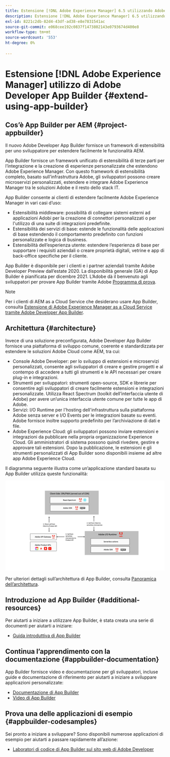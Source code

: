 ```yaml
---
title: Estensione [!DNL Adobe Experience Manager] 6.5 utilizzando Adobe Developer App Builder.
description: Estensione [!DNL Adobe Experience Manager] 6.5 utilizzando Adobe Developer App Builder.
exl-id: 8221c2db-82d4-43df-ad38-e8e7831541ac
source-git-commit: e068cee192c0837f1473802143e0793674d400e8
workflow-type: tm+mt
source-wordcount: '553'
ht-degree: 0%

---
```


# Estensione [!DNL Adobe Experience Manager] utilizzo di Adobe Developer App Builder {#extend-using-app-builder}

## Cos’è App Builder per AEM {#project-appbuilder}

Il nuovo Adobe Developer App Builder fornisce un framework di estensibilità per uno sviluppatore per estendere facilmente le funzionalità AEM.

App Builder fornisce un framework unificato di estensibilità di terze parti per l’integrazione e la creazione di esperienze personalizzate che estendono Adobe Experience Manager. Con questo framework di estensibilità completo, basato sull’infrastruttura Adobe, gli sviluppatori possono creare microservizi personalizzati, estendere e integrare Adobe Experience Manager tra le soluzioni Adobe e il resto dello stack IT.

App Builder consente ai clienti di estendere facilmente Adobe Experience Manager in vari casi d’uso:

* Estensibilità middleware: possibilità di collegare sistemi esterni ad applicazioni Adobi per la creazione di connettori personalizzati o per l&#39;utilizzo di una suite di integrazioni predefinite.
* Estensibilità dei servizi di base: estende le funzionalità delle applicazioni di base estendendo il comportamento predefinito con funzioni personalizzate e logica di business.
* Estensibilità dell’esperienza utente: estendere l’esperienza di base per supportare i requisiti aziendali o creare proprietà digitali, vetrine e app di back-office specifiche per il cliente.

App Builder è disponibile per i clienti e i partner aziendali tramite Adobe Developer Preview dall’estate 2020. La disponibilità generale (GA) di App Builder è pianificata per dicembre 2021. L’Adobe dà il benvenuto agli sviluppatori per provare App Builder tramite Adobe [Programma di prova](https://developer.adobe.com/app-builder/trial/).

>[!NOTE]
>
>Per i clienti di AEM as a Cloud Service che desiderano usare App Builder, consulta [Estensione di Adobe Experience Manager as a Cloud Service tramite Adobe Developer App Builder](https://experienceleague.adobe.com/docs/experience-manager-65/developing/extending-aem/app-builder.html?lang=en).

## Architettura {#architecture}

Invece di una soluzione preconfigurata, Adobe Developer App Builder fornisce una piattaforma di sviluppo comune, coerente e standardizzata per estendere le soluzioni Adobe Cloud come AEM, tra cui:

* Console Adobe Developer: per lo sviluppo di estensioni e microservizi personalizzati, consente agli sviluppatori di creare e gestire progetti e al contempo di accedere a tutti gli strumenti e le API necessari per creare plug-in e integrazioni.
* Strumenti per sviluppatori: strumenti open-source, SDK e librerie per consentire agli sviluppatori di creare facilmente estensioni e integrazioni personalizzate. Utilizza React Spectrum (toolkit dell’interfaccia utente di Adobe) per avere un’unica interfaccia utente comune per tutte le app di Adobe.
* Servizi: I/O Runtime per l&#39;hosting dell&#39;infrastruttura sulla piattaforma Adobe senza server e I/O Events per le integrazioni basate su eventi. Adobe fornisce inoltre supporto predefinito per l’archiviazione di dati e file.
* Adobe Experience Cloud: gli sviluppatori possono inviare estensioni e integrazioni da pubblicare nella propria organizzazione Experience Cloud. Gli amministratori di sistema possono quindi rivedere, gestire e approvare tali estensioni. Dopo la pubblicazione, le estensioni e gli strumenti personalizzati di App Builder sono disponibili insieme ad altre app Adobe Experience Cloud.

Il diagramma seguente illustra come un’applicazione standard basata su App Builder utilizza queste funzionalità:

![Architettura](assets/appbuilder-architecture.jpg)

Per ulteriori dettagli sull’architettura di App Builder, consulta [Panoramica dell’architettura](https://developer.adobe.com/app-builder/docs/guides/).

## Introduzione ad App Builder {#additional-resources}

Per aiutarti a iniziare a utilizzare App Builder, è stata creata una serie di documenti per aiutarti a iniziare:

* [Guida introduttiva di App Builder](https://developer.adobe.com/app-builder/docs/getting_started/)

## Continua l’apprendimento con la documentazione {#appbuilder-documentation}

App Builder fornisce video e documentazione per gli sviluppatori, incluse guide e documentazione di riferimento per aiutarti a iniziare a sviluppare applicazioni personalizzate:

* [Documentazione di App Builder](https://developer.adobe.com/app-builder/docs/overview/)
* [Video di App Builder](https://www.youtube.com/playlist?list=PLcVEYUqU7VRfDij-Jbjyw8S8EzW073F_o)

## Prova una delle applicazioni di esempio {#appbuilder-codesamples}

Sei pronto a iniziare a sviluppare? Sono disponibili numerose applicazioni di esempio per aiutarti a passare rapidamente all’azione:

* [Laboratori di codice di App Builder sul sito web di Adobe Developer](https://developer.adobe.com/app-builder/docs/resources/)

